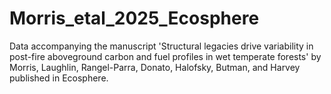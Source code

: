 # Morris_etal_2025_Ecosphere
Data accompanying the manuscript 'Structural legacies drive variability in post-fire aboveground carbon and fuel profiles in wet temperate forests' by Morris, Laughlin, Rangel-Parra, Donato, Halofsky, Butman, and Harvey published in Ecosphere. 
